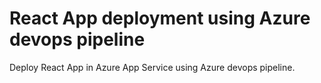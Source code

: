 # React App deployment using Azure devops pipeline
Deploy React App in Azure App Service using Azure devops pipeline.
